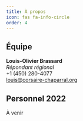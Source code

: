 ```yaml
---
title: À propos
icon: fas fa-info-circle
order: 4
---
```


## Équipe

**Louis-Olivier Brassard**<br>
_Répondant régional_<br>
+1 (450) 280-4077<br>
<louis@corsaire-chaparral.org>

## Personnel 2022

À venir
